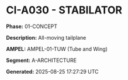 # CI-A030 - STABILATOR

**Phase:** 01-CONCEPT

**Description:** All-moving tailplane

**AMPEL:** AMPEL-01-TUW (Tube and Wing)

**Segment:** A-ARCHITECTURE

**Generated:** 2025-08-25 17:27:29 UTC
